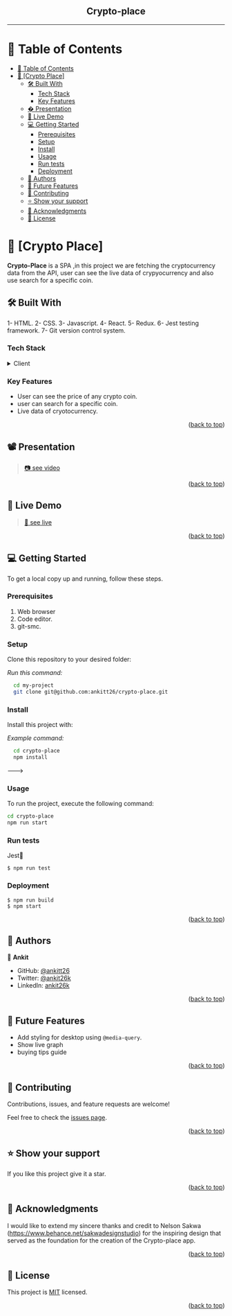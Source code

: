 <a name="readme-top"></a>

<!--
HOW TO USE:
This is an example of how you may give instructions on setting up your project locally.

Modify this file to match your project and remove sections that don't apply.

REQUIRED SECTIONS:
- Table of Contents
- About the Project
  - Built With
  - Live Demo
- Getting Started
- Authors
- Future Features
- Contributing
- Show your support
- Acknowledgements
- License

OPTIONAL SECTIONS:
- FAQ

After you're finished please remove all the comments and instructions!
-->

<div align="center">
  <!-- You are encouraged to replace this logo with your own! Otherwise you can also remove it. -->
  <!-- <img src="https://static.vecteezy.com/system/resources/previews/008/040/410/original/school-logo-design-template-free-vector.jpg" alt="logo" width="80"  height="auto" /> -->
  <h2>Crypto-place</h2>
  <hr>
 

 
</div>
 
<!-- TABLE OF CONTENTS -->

# 📗 Table of Contents

- [📗 Table of Contents](#-table-of-contents)
- [📖 \[Crypto Place\] ](#-crypto-place-)
  - [🛠 Built With ](#-built-with-)
    - [Tech Stack ](#tech-stack-)
    - [Key Features ](#key-features-)
  - [�️ Presentation ](#️-presentation-)
  - [🚀 Live Demo ](#-live-demo-)
  - [💻 Getting Started ](#-getting-started-)
    - [Prerequisites](#prerequisites)
    - [Setup](#setup)
    - [Install](#install)
    - [Usage](#usage)
    - [Run tests](#run-tests)
    - [Deployment](#deployment)
  - [👥 Authors ](#-authors-)
  - [🔭 Future Features ](#-future-features-)
  - [🤝 Contributing ](#-contributing-)
  - [⭐️ Show your support ](#️-show-your-support-)
  - [🙏 Acknowledgments ](#-acknowledgments-)
  - [📝 License ](#-license-)

<!-- PROJECT DESCRIPTION -->

# 📖 [Crypto Place] <a name="about-project"></a>

**Crypto-Place** is a SPA ,in this project we are fetching the cryptocurrency data from the API, user can see the live data of crypyocurrency and also use search for a specific coin.

## 🛠 Built With <a name="built-with"></a>

1- HTML.
2- CSS.
3- Javascript.
4- React.
5- Redux.
6- Jest testing framework.
7- Git version control system.


### Tech Stack <a name="tech-stack"></a>

<details>
  <summary>Client</summary>
  <ul>
    <li><a href="https://reactjs.org/">HTML</a></li>
    <li><a href="https://reactjs.org/">CSS</a></li>
    <li><a href="https://reactjs.org/">Javascript</a></li>
      <li><a href="https://reactjs.org/">React.js</a></li>
      <li><a href="https://reactjs.org/">Redux</a></li>
      <li><a href="https://reactjs.org/">jest</a></li>
  </ul>
</details>

<!-- Features -->

### Key Features <a name="key-features"></a>

- User can see the price of any crypto coin.
- user can search for a specific coin.
- Live data of cryotocurrency.

<p align="right">(<a href="#readme-top">back to top</a>)</p>

## 📽️ Presentation <a name="live-demo"></a>

> [📷 see video ](https://www.loom.com/share/f45126bca28846e0a5645fbe7a3de0f7?sid=a259c4c7-5821-44c7-9520-5dbc7efd17a6)

<p align="right">(<a href="#readme-top">back to top</a>)</p>

## 🚀 Live Demo <a name="live-demo"></a>

> [🎉 see live ](https://ankitt26k-crypto-place.onrender.com)

<p align="right">(<a href="#readme-top">back to top</a>)</p>

<!-- GETTING STARTED -->

## 💻 Getting Started <a name="getting-started"></a>

To get a local copy up and running, follow these steps.

### Prerequisites

1. Web browser
2. Code editor.
3. git-smc.

### Setup

Clone this repository to your desired folder:

_Run this command:_

```sh
  cd my-project
  git clone git@github.com:ankitt26/crypto-place.git
```

### Install

Install this project with:

_Example command:_

```sh
  cd crypto-place
  npm install
```

--->

### Usage

To run the project, execute the following command:

```sh
cd crypto-place
npm run start
```

### Run tests

Jest🧪

```
$ npm run test
```

### Deployment

```
$ npm run build
$ npm start
```

<p align="right">(<a href="#readme-top">back to top</a>)</p>

<!-- AUTHORS -->

## 👥 Authors <a name="authors"></a>

👤 **Ankit**

- GitHub: [@ankitt26](https://github.com/ankitt26)
- Twitter: [@ankit26k](https://twitter.com/ankit26k)
- LinkedIn: [ankit26k](https://www.linkedin.com/in/ankit26k/)

<p align="right">(<a href="#readme-top">back to top</a>)</p>


<!-- FUTURE FEATURES -->

## 🔭 Future Features <a name="future-features"></a>

- Add styling for desktop using `@media-query`.
- Show live graph 
- buying tips guide 

<p align="right">(<a href="#readme-top">back to top</a>)</p>

<!-- CONTRIBUTING -->

## 🤝 Contributing <a name="contributing"></a>

Contributions, issues, and feature requests are welcome!

Feel free to check the [issues page](../../issues/).

<p align="right">(<a href="#readme-top">back to top</a>)</p>

<!-- SUPPORT -->

## ⭐️ Show your support <a name="support"></a>

If you like this project give it a star.

<p align="right">(<a href="#readme-top">back to top</a>)</p>

<!-- ACKNOWLEDGEMENTS -->

## 🙏 Acknowledgments <a name="acknowledgements"></a>
I would like to extend my sincere thanks and credit to Nelson Sakwa (https://www.behance.net/sakwadesignstudio) for the inspiring design that served as the foundation for the creation of the Crypto-place app.

<p align="right">(<a href="#readme-top">back to top</a>)</p>

<!-- LICENSE -->

## 📝 License <a name="license"></a>

This project is [MIT](./LICENSE) licensed.

<p align="right">(<a href="#readme-top">back to top</a>)</p>
